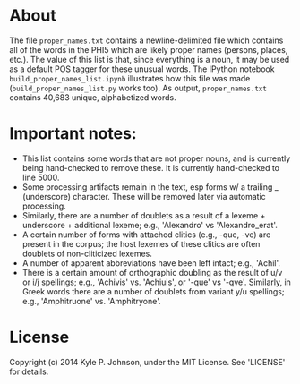 # About
The file `proper_names.txt` contains a newline-delimited file which contains all of the words in the PHI5 which are likely proper names (persons, places, etc.). The value of this list is that, since everything is a noun, it may be used as a default POS tagger for these unusual words. The IPython notebook `build_proper_names_list.ipynb` illustrates how this file was made (`build_proper_names_list.py` works too). As output, `proper_names.txt` contains 40,683 unique, alphabetized words.

# Important notes:

* This list contains some words that are not proper nouns, and is currently being hand-checked to remove these.  It is currently hand-checked to line 5000.
* Some processing artifacts remain in the text, esp forms w/ a trailing _ (underscore) character. These will be removed later via automatic processing.
* Similarly, there are a number of doublets as a result of a lexeme + underscore + additional lexeme; e.g., 'Alexandro' vs 'Alexandro_erat'.
* A certain number of forms with attached clitics (e.g., -que, -ve) are present in the corpus; the host lexemes of these clitics are often doublets of non-cliticized lexemes.
* A number of apparent abbreviations have been left intact; e.g., 'Achil'.
* There is a certain amount of orthographic doubling as the result of u/v or i/j spellings; e.g., 'Achivis' vs. 'Achiuis', or '-que' vs '-qve'.  Similarly, in Greek words there are a number of doublets from variant y/u spellings; e.g., 'Amphitruone' vs. 'Amphitryone'.


# License
Copyright (c) 2014 Kyle P. Johnson, under the MIT License. See 'LICENSE' for details.
